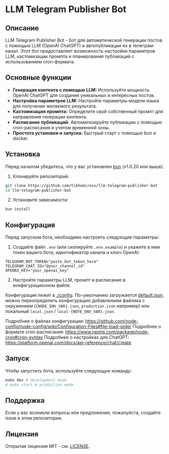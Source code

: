 # LLM Telegram Publisher Bot

## Описание

LLM Telegram Publisher Bot - бот для автоматической генерации постов с помощью LLM (OpenAI ChatGPT) и автопубликации их в телеграм-канал. Этот бот предоставляет возможность настройки параметров LLM, кастомизации промпта и планирования публикаций с использованием cron-формата.

## Основные функции

- **Генерация контента с помощью LLM:** Используйте мощность OpenAI ChatGPT для создания уникальных и интересных постов.
- **Настройка параметров LLM:** Настройте параметры модели языка для получения желаемого результата.
- **Кастомизация промпта:** Определите свой собственный промпт для направления генерации контента.
- **Расписание публикаций:** Автоматизируйте публикации с помощью cron-расписания и учетом временной зоны.
- **Простота установки и запуска:** Быстрый старт с помощью bun и docker.

## Установка

Перед началом убедитесь, что у вас установлен [bun](https://bun.sh) (v1.0.20 или выше).

1. Клонируйте репозиторий:

```bash
git clone https://github.com/tikhomirovv/llm-telegram-publisher-bot
cd llm-telegram-publisher-bot
```

2. Установите зависимости:

```bash
bun install
```

## Конфигурация

Перед запуском бота, необходимо настроить следующие параметры:

1. Создайте файл `.env` (или скопируйте `.env.example`) и укажите в нем токен вашего бота, идентификатор канала и ключ OpenAI:

```env
TELEGRAM_BOT_TOKEN="paste_bot_token_here"
TELEGRAM_CHAT_ID="@your_channel_id"
OPENAI_KEY="your_openai_key"
```

2. Настройте параметры LLM, промпт и расписание в конфигурационном файле.

Конфигурация лежит в [./config](). По-умолчанию загружается [default.json](./config/default.json), можно переопределить конфигурацию добавлением файлика с окружением (`{NODE_ENV_VAR}.json`, `production.json` например) или локальный `local.json` / `local-{NOTE_ENV_VAR}.json`.

Подробнее о файлах конфигурации: https://github.com/node-config/node-config/wiki/Configuration-Files#file-load-order
Подробнее о формате cron-расписания: https://www.npmjs.com/package/node-cron#cron-syntax
Подробнее о настройках для ChatGPT: https://platform.openai.com/docs/api-reference/chat/create

## Запуск

Чтобы запустить бота, используйте следующую команду:

```bash
make dev # development mode
# make start # production mode
```

## Поддержка

Если у вас возникли вопросы или предложения, пожалуйста, создайте issue в этом репозитории.

## Лицензия

Открытая лицензия MIT - см. [LICENSE](LICENSE).
